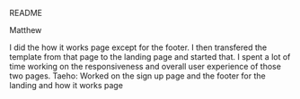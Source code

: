 README

Matthew

I did the how it works page except for the footer. I then transfered the template from that page to the landing page and started that. I spent a lot of time working on the responsiveness and overall user experience of those two pages.
Taeho:
Worked on the sign up page and the footer for the landing and how it works page
